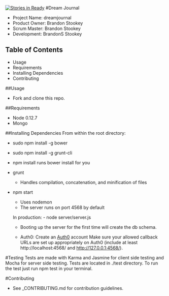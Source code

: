 [![Stories in Ready](https://badge.waffle.io/BrandonStookey/dreamjournal.png?label=ready&title=Ready)](https://waffle.io/BrandonStookey/dreamjournal)
#Dream Journal

- Project Name: dreamjournal
- Product Owner: Brandon Stookey
- Scrum Master: Brandon Stookey
- Development: BrandonS Stookey

## Table of Contents
- Usage
- Requirements
- Installing Dependencies
- Contributing

##Usage
- Fork and clone this repo.

##Requirements
- Node 0.12.7
- Mongo


##Installing Dependencies
From within the root directory:

- sudo npm install -g bower
- sudo npm install -g grunt-cli

- npm install 
	runs bower install for you

- grunt  
	- Handles compilation, concatenation, and minification of files

- npm start 
	- Uses nodemon
	- The server runs on port 4568 by default

	In production: 
		- node server/server.js 

	- Booting up the server for the first time will create the db schema. 	

	- Auth0: Create an [Auth0](https://auth0.com/) account
		Make sure your allowed callback URLs are set up appropriately on Auth0 (include at least http://localhost:4568/ and http://127.0.0.1:4568/).	

#Testing
Tests are made with Karma and Jasmine for client side testing and Mocha for server side testing. Tests are located in ./test directory. To run the test just run npm test in your terminal. 

#Contributing
- See _CONTRIBUTING.md for contribution guidelines.




